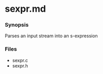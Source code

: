 # sexpr.md
### Synopsis

Parses an input stream into an s-expression

### Files

* sexpr.c
* sexpr.h
